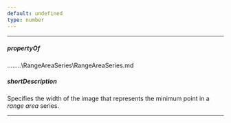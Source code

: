 ```yaml
---
default: undefined
type: number
---
```

---
##### propertyOf
..\..\..\..\RangeAreaSeries\RangeAreaSeries.md

##### shortDescription
Specifies the width of the image that represents the minimum point in a *range area* series.

---
